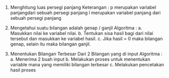 1. Menghitung luas persegi panjang
Keterangan :
p merupakan variabel panjangdari sebuah persegi panjang
l merupakan variabel panjang dari sebuah persegi panjang

2. Mengetahui suatu bilangan adalah genap / ganjil
Algoritma :
a. Masukkan nilai ke variabel nilai.
b. Tentukan sisa hasil bagi dari nilai tersebut dan masukkan ke variabel hasil.
c. Jika hasil = 0 maka bilangan genap, selain itu maka bilangan ganjil.


3. Menentukan Bilangan Terbesar Dari 2 Bilangan yang di input
Algoritma :
   a. Menerima 2 buah input
   b. Melakukan proses untuk menentukan variable mana yang memiliki bilangan terbesar
   c. Melakukan pencetakan hasil proses
